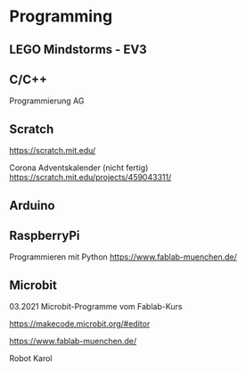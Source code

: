 # Programming


## LEGO Mindstorms - EV3

## C/C++
Programmierung AG

## Scratch
https://scratch.mit.edu/

Corona Adventskalender (nicht fertig) https://scratch.mit.edu/projects/459043311/

## Arduino

## RaspberryPi
Programmieren mit Python https://www.fablab-muenchen.de/

## Microbit

03.2021 Microbit-Programme vom Fablab-Kurs

https://makecode.microbit.org/#editor

https://www.fablab-muenchen.de/



Robot Karol
